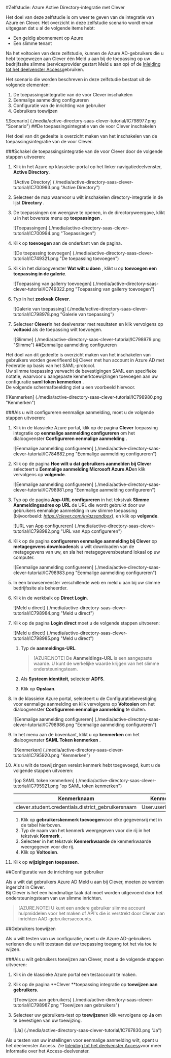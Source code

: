 <properties 
    pageTitle="Zelfstudie: Azure Active Directory-integratie met Clever | Microsoft Azure" 
    description="Meer informatie over het gebruiken van Clever met Azure Active Directory om in te schakelen voor eenmalige aanmelding, geautomatiseerd inrichting en meer!" 
    services="active-directory" 
    authors="jeevansd"  
    documentationCenter="na" 
    manager="femila"/>
<tags 
    ms.service="active-directory" 
    ms.devlang="na" 
    ms.topic="article" 
    ms.tgt_pltfrm="na" 
    ms.workload="identity" 
    ms.date="09/29/2016" 
    ms.author="jeedes" />

#<a name="tutorial-azure-active-directory-integration-with-clever"></a>Zelfstudie: Azure Active Directory-integratie met Clever

Het doel van deze zelfstudie is om weer te geven van de integratie van Azure en Clever. Het overzicht in deze zelfstudie scenario wordt ervan uitgegaan dat u al de volgende items hebt:

-   Een geldig abonnement op Azure
-   Een slimme tenant

Na het voltooien van deze zelfstudie, kunnen de Azure AD-gebruikers die u hebt toegewezen aan Clever één Meld u aan bij de toepassing op uw bedrijfssite slimme (serviceprovider gestart Meld u aan op) of de [Inleiding tot het deelvenster Access](active-directory-saas-access-panel-introduction.md)gebruiken.

Het scenario die worden beschreven in deze zelfstudie bestaat uit de volgende elementen:

1.  De toepassingsintegratie van de voor Clever inschakelen
2.  Eenmalige aanmelding configureren
3.  Configuratie van de inrichting van gebruiker
4.  Gebruikers toewijzen

![Scenario] (./media/active-directory-saas-clever-tutorial/IC798977.png "Scenario")
##<a name="enabling-the-application-integration-for-clever"></a>De toepassingsintegratie van de voor Clever inschakelen

Het doel van dit gedeelte is overzicht maken van het inschakelen van de toepassingsintegratie van de voor Clever.

###<a name="to-enable-the-application-integration-for-clever-perform-the-following-steps"></a>Schakel de toepassingsintegratie van de voor Clever door de volgende stappen uitvoeren:

1.  Klik in het Azure op klassieke-portal op het linker navigatiedeelvenster, **Active Directory**.

    ![Active Directory] (./media/active-directory-saas-clever-tutorial/IC700993.png "Active Directory")

2.  Selecteer de map waarvoor u wilt inschakelen directory-integratie in de lijst **Directory** .

3.  De toepassingen om weergave te openen, in de directoryweergave, klikt u in het bovenste menu op **toepassingen** .

    ![Toepassingen] (./media/active-directory-saas-clever-tutorial/IC700994.png "Toepassingen")

4.  Klik op **toevoegen** aan de onderkant van de pagina.

    ![De toepassing toevoegen] (./media/active-directory-saas-clever-tutorial/IC749321.png "De toepassing toevoegen")

5.  Klik in het dialoogvenster **Wat wilt u doen** , klikt u op **toevoegen een toepassing in de galerie**.

    ![Toepassing van gallerry toevoegen] (./media/active-directory-saas-clever-tutorial/IC749322.png "Toepassing van gallerry toevoegen")

6.  Typ in het **zoekvak** **Clever**.

    ![Galerie van toepassing] (./media/active-directory-saas-clever-tutorial/IC798978.png "Galerie van toepassing")

7.  Selecteer **Clever**in het deelvenster met resultaten en klik vervolgens op **voltooid** als de toepassing wilt toevoegen.

    ![Slimme] (./media/active-directory-saas-clever-tutorial/IC798979.png "Slimme")
##<a name="configuring-single-sign-on"></a>Eenmalige aanmelding configureren

Het doel van dit gedeelte is overzicht maken van het inschakelen van gebruikers worden geverifieerd bij Clever met hun account in Azure AD met Federatie op basis van het SAML-protocol.  
Uw slimme toepassing verwacht de bevestigingen SAML een specifieke notatie, waarvoor u aangepaste kenmerktoewijzingen toevoegen aan uw configuratie **saml token kenmerken** .  
De volgende schermafbeelding ziet u een voorbeeld hiervoor.

![Kenmerken] (./media/active-directory-saas-clever-tutorial/IC798980.png "Kenmerken")

###<a name="to-configure-single-sign-on-perform-the-following-steps"></a>Als u wilt configureren eenmalige aanmelding, moet u de volgende stappen uitvoeren:

1.  Klik in de klassieke Azure portal, klik op de pagina **Clever** toepassing integratie op **eenmalige aanmelding configureren** om het dialoogvenster **Configureren eenmalige aanmelding** .

    ![Eenmalige aanmelding configureren] (./media/active-directory-saas-clever-tutorial/IC784682.png "Eenmalige aanmelding configureren")

2.  Klik op de pagina **Hoe wilt u dat gebruikers aanmelden bij Clever** selecteert u **Eenmalige aanmelding Microsoft Azure AD**en klik vervolgens op **volgende**.

    ![Eenmalige aanmelding configureren] (./media/active-directory-saas-clever-tutorial/IC798981.png "Eenmalige aanmelding configureren")

3.  Typ op de pagina **App-URL configureren** in het tekstvak **Slimme Aanmeldingsadres op URL** de URL die wordt gebruikt door uw gebruikers eenmalige aanmelding in uw slimme toepassing (bijvoorbeeld: *https://clever.com/in/azsandbox*), en klik op **volgende**.

    ![URL van App configureren] (./media/active-directory-saas-clever-tutorial/IC798982.png "URL van App configureren")

4.  Klik op de pagina **configureren eenmalige aanmelding bij Clever** op **metagegevens downloaden**als u wilt downloaden van de metagegevens van uw, en sla het metagegevensbestand lokaal op uw computer.

    ![Eenmalige aanmelding configureren] (./media/active-directory-saas-clever-tutorial/IC798983.png "Eenmalige aanmelding configureren")

5.  In een browservenster verschillende web en meld u aan bij uw slimme bedrijfssite als beheerder.

6.  Klik in de werkbalk op **Direct Login**.

    ![Meld u direct] (./media/active-directory-saas-clever-tutorial/IC798984.png "Meld u direct")

7.  Klik op de pagina **Login direct** moet u de volgende stappen uitvoeren:

    ![Meld u direct] (./media/active-directory-saas-clever-tutorial/IC798985.png "Meld u direct")

    1.  Typ de **aanmeldings-URL**.  

        >[AZURE.NOTE] De **Aanmeldings-URL** is een aangepaste waarde.
U kunt de werkelijke waarde krijgen van het slimme ondersteuningsteam.

    2.  Als **Systeem identiteit**, selecteer **ADFS**.
    3.  Klik op **Opslaan**.

8.  In de klassieke Azure portal, selecteert u de Configuratiebevestiging voor eenmalige aanmelding en klik vervolgens op **Voltooien** om het dialoogvenster **Configureren eenmalige aanmelding** te sluiten.

    ![Eenmalige aanmelding configureren] (./media/active-directory-saas-clever-tutorial/IC798986.png "Eenmalige aanmelding configureren")

9.  In het menu aan de bovenkant, klikt u op **kenmerken** om het dialoogvenster **SAML Token kenmerken** .

    ![Kenmerken] (./media/active-directory-saas-clever-tutorial/IC795920.png "Kenmerken")

10. Als u wilt de toewijzingen vereist kenmerk hebt toegevoegd, kunt u de volgende stappen uitvoeren:

    ![op SAML token kenmerken] (./media/active-directory-saas-clever-tutorial/IC795921.png "op SAML token kenmerken")

  	|Kenmerknaam|Kenmerkwaarde|
  	|---|---|
  	|clever.student.credentials.district\_gebruikersnaam|User.userPrincipalName|

    1.  Klik op **gebruikerskenmerk toevoegen**voor elke gegevensrij met in de tabel hierboven.
    2.  Typ de naam van het kenmerk weergegeven voor die rij in het tekstvak **Kenmerk** .
    3.  Selecteer in het tekstvak **Kenmerkwaarde** de kenmerkwaarde weergegeven voor die rij.
    4.  Klik op **Voltooien**.

11. Klik op **wijzigingen toepassen**.

##<a name="configuring-user-provisioning"></a>Configuratie van de inrichting van gebruiker

Als u wilt dat gebruikers Azure AD Meld u aan bij Clever, moeten ze worden ingericht in Clever.  
Bij Clever is het een handmatige taak dat moet worden uitgevoerd door het ondersteuningsteam van uw slimme inrichten.

>[AZURE.NOTE] U kunt een andere gebruiker slimme account hulpmiddelen voor het maken of API's die is verstrekt door Clever aan inrichten AAD-gebruikersaccounts.

##<a name="assigning-users"></a>Gebruikers toewijzen

Als u wilt testen van uw configuratie, moet u de Azure AD-gebruikers verlenen die u wilt toestaan dat uw toepassing toegang tot het via toe te wijzen.

###<a name="to-assign-users-to-clever-perform-the-following-steps"></a>Als u wilt gebruikers toewijzen aan Clever, moet u de volgende stappen uitvoeren:

1.  Klik in de klassieke Azure portal een testaccount te maken.

2.  Klik op de pagina **Clever **toepassing integratie op **toewijzen aan gebruikers**.

    ![Toewijzen aan gebruikers] (./media/active-directory-saas-clever-tutorial/IC798987.png "Toewijzen aan gebruikers")

3.  Selecteer uw gebruikers-test op **toewijzen**en klik vervolgens op **Ja** om te bevestigen van uw toewijzing.

    ![Ja] (./media/active-directory-saas-clever-tutorial/IC767830.png "Ja")

Als u testen van uw instellingen voor eenmalige aanmelding wilt, opent u het deelvenster Access. Zie [Inleiding tot het deelvenster Access](active-directory-saas-access-panel-introduction.md)voor meer informatie over het Access-deelvenster.
